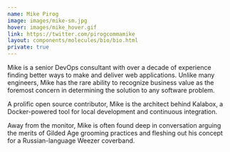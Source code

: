 ```yaml
---
name: Mike Pirog
image: images/mike-sm.jpg
hover: images/mike_hover.gif
link: https://twitter.com/pirogcommamike
layout: components/molecules/bio/bio.html
private: true
---
```

Mike is a senior DevOps consultant with over a decade of experience finding better ways to make and deliver web applications. Unlike many engineers, Mike has the rare ability to recognize business value as the foremost concern in determining the solution to any software problem.

A prolific open source contributor, Mike is the architect behind Kalabox, a Docker-powered tool for local development and continuous integration.

Away from the monitor, Mike is often found deep in conversation arguing the merits of Gilded Age grooming practices and fleshing out his concept for a Russian-language Weezer coverband.
